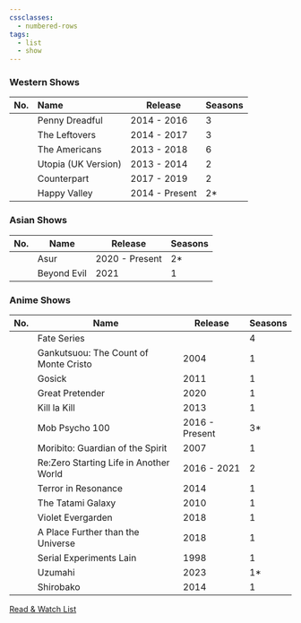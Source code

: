 ```yaml
---
cssclasses:
  - numbered-rows
tags:
  - list
  - show
---
```


### Western Shows

| No. | Name                | Release        | Seasons |
|:---:|:------------------- | -------------- | ------- |
|     | Penny Dreadful      | 2014 - 2016    | 3       |
|     | The Leftovers       | 2014 - 2017    | 3       |
|     | The Americans       | 2013 - 2018    | 6       |
|     | Utopia (UK Version) | 2013 - 2014    | 2       |
|     | Counterpart         | 2017 - 2019    | 2       |
|     | Happy Valley        | 2014 - Present | 2\*     |

### Asian Shows

| No. | Name        | Release        | Seasons |
| --- | ----------- | -------------- | ------- |
|     | Asur        | 2020 - Present | 2\*     |
|     | Beyond Evil | 2021           | 1       |

### Anime Shows

| No. | Name                                   | Release        | Seasons |
| --- | -------------------------------------- | -------------- | ------- |
|     | Fate Series                            |                | 4       |
|     | Gankutsuou: The Count of Monte Cristo  | 2004           | 1       |
|     | Gosick                                 | 2011           | 1       |
|     | Great Pretender                        | 2020           | 1       |
|     | Kill la Kill                           | 2013           | 1       |
|     | Mob Psycho 100                         | 2016 - Present | 3\*     |
|     | Moribito: Guardian of the Spirit       | 2007           | 1       |
|     | Re:Zero Starting Life in Another World | 2016 - 2021    | 2       |
|     | Terror in Resonance                    | 2014           | 1       |
|     | The Tatami Galaxy                      | 2010           | 1       |
|     | Violet Evergarden                      | 2018           | 1       |
|     | A Place Further than the Universe      | 2018           | 1       |
|     | Serial Experiments Lain                | 1998           | 1       |
|     | Uzumahi                                | 2023           | 1\*     |
|     | Shirobako                              | 2014           | 1       |

[Read & Watch List](../Read%20&%20Watch%20List.md)